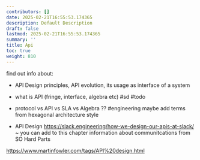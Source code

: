 ```yaml
---
contributors: []
date: 2025-02-21T16:55:53.174365
description: Default Description
draft: false
lastmod: 2025-02-21T16:55:53.174365
summary: ''
title: Api
toc: true
weight: 810
---
```


find out info about:

* API Design principles, API evolution, its usage as interface of a system

* what is API (fringe, interface, algebra etc) #sd #todo

* protocol vs API vs SLA vs Algebra ?? #engineering
  maybe add terms from hexagonal architecture style

* API Design
  https://slack.engineering/how-we-design-our-apis-at-slack/
  ~ you can add to this chapter information about communitcations from SO Hard Parts

https://www.martinfowler.com/tags/API%20design.html
